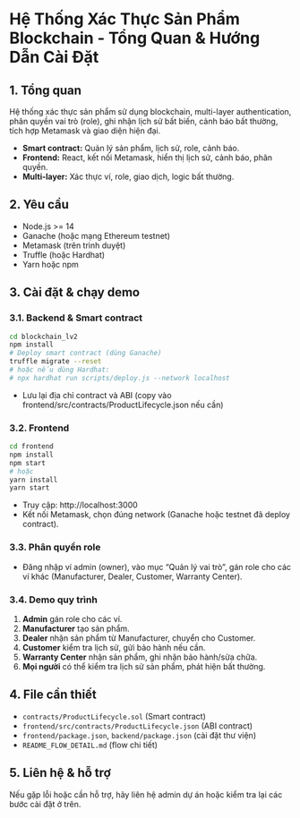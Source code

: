 # Hệ Thống Xác Thực Sản Phẩm Blockchain - Tổng Quan & Hướng Dẫn Cài Đặt

## 1. Tổng quan
Hệ thống xác thực sản phẩm sử dụng blockchain, multi-layer authentication, phân quyền vai trò (role), ghi nhận lịch sử bất biến, cảnh báo bất thường, tích hợp Metamask và giao diện hiện đại.

- **Smart contract:** Quản lý sản phẩm, lịch sử, role, cảnh báo.
- **Frontend:** React, kết nối Metamask, hiển thị lịch sử, cảnh báo, phân quyền.
- **Multi-layer:** Xác thực ví, role, giao dịch, logic bất thường.

## 2. Yêu cầu
- Node.js >= 14
- Ganache (hoặc mạng Ethereum testnet)
- Metamask (trên trình duyệt)
- Truffle (hoặc Hardhat)
- Yarn hoặc npm

## 3. Cài đặt & chạy demo

### 3.1. Backend & Smart contract
```bash
cd blockchain_lv2
npm install
# Deploy smart contract (dùng Ganache)
truffle migrate --reset
# hoặc nếu dùng Hardhat:
# npx hardhat run scripts/deploy.js --network localhost
```
- Lưu lại địa chỉ contract và ABI (copy vào frontend/src/contracts/ProductLifecycle.json nếu cần)

### 3.2. Frontend
```bash
cd frontend
npm install
npm start
# hoặc
yarn install
yarn start
```
- Truy cập: http://localhost:3000
- Kết nối Metamask, chọn đúng network (Ganache hoặc testnet đã deploy contract).

### 3.3. Phân quyền role
- Đăng nhập ví admin (owner), vào mục “Quản lý vai trò”, gán role cho các ví khác (Manufacturer, Dealer, Customer, Warranty Center).

### 3.4. Demo quy trình
1. **Admin** gán role cho các ví.
2. **Manufacturer** tạo sản phẩm.
3. **Dealer** nhận sản phẩm từ Manufacturer, chuyển cho Customer.
4. **Customer** kiểm tra lịch sử, gửi bảo hành nếu cần.
5. **Warranty Center** nhận sản phẩm, ghi nhận bảo hành/sửa chữa.
6. **Mọi người** có thể kiểm tra lịch sử sản phẩm, phát hiện bất thường.

## 4. File cần thiết
- `contracts/ProductLifecycle.sol` (Smart contract)
- `frontend/src/contracts/ProductLifecycle.json` (ABI contract)
- `frontend/package.json`, `backend/package.json` (cài đặt thư viện)
- `README_FLOW_DETAIL.md` (flow chi tiết)

## 5. Liên hệ & hỗ trợ
Nếu gặp lỗi hoặc cần hỗ trợ, hãy liên hệ admin dự án hoặc kiểm tra lại các bước cài đặt ở trên. 